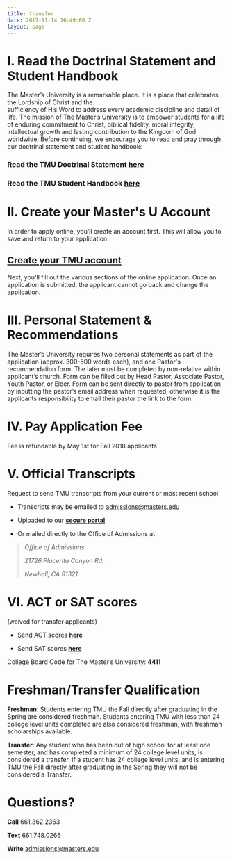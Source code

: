 ```yaml
---
title: transfer
date: 2017-11-14 16:49:00 Z
layout: page
---
```


# I. Read the Doctrinal Statement and Student Handbook

The Master’s University is a remarkable place. It is a place that celebrates the Lordship of Christ and the
\
sufficiency of His Word to address every academic discipline and detail of life. The mission of The Master’s University is to empower students for a life of enduring commitment to Christ, biblical fidelity, moral integrity, intellectual growth and lasting contribution to the Kingdom of God worldwide. Before continuing, we encourage you to read and pray through our doctrinal statement and student handbook:

### Read the TMU Doctrinal Statement **[here](http://www.masters.edu/about)**

### Read the TMU Student Handbook **[here](http://www.masters.edu/handbook)**

# II. Create your Master's U Account

In order to apply online, you’ll create an account first. This will allow you to save and return to your application.

## [Create your TMU account ](https://mastersuniversity.force.com/application/TX_CommunitiesSelfReg?startURL=%2Fapplication%2FTargetX_Portal__PB)

Next, you'll fill out the various sections of the online application. Once an application is submitted, the applicant cannot go back and change the application.

# III. Personal Statement & Recommendations

The Master’s University requires two personal statements as part of the application (approx. 300-500 words each), and one Pastor's recommendation form. The later must be completed by non-relative within applicant’s church. Form can be filled out by Head Pastor, Associate Pastor, Youth Pastor, or Elder. Form can be sent directly to pastor from application by inputting the pastor’s email address when requested, otherwise it is the applicants responsibility to email their pastor the link to the form.

# IV. Pay Application Fee

Fee is refundable by May 1st for Fall 2018 applicants

# V. Official Transcripts

Request to send TMU transcripts from your current or most recent school.

* Transcripts may be emailed to [admissions@masters.edu ](admissions@masters.edu)

* Uploaded to our **[secure portal](https://tmu.sharefile.com/share/getinfo/rfcda47ba6074810a)**

* Or mailed directly to the Office of Admissions at

> *Office of Admissions*
>
> *21726 Placerita Canyon Rd.*
>
> *Newhall, CA 91321*

# VI. ACT or SAT scores

\(waived for transfer applicants)

* Send ACT scores  **[here](http://www.act.org/content/act/en/products-and-services/the-act/your-scores/send-your-scores.html)**

* Send SAT scores  **[here](https://account.collegeboard.org/login/login?idp=ECL&appId=115&DURL=https%3A//nsat.collegeboard.org/satweb/login.jsp&affiliateId=aru%7Canypage&bannerId=ht%7Cnsat-send)**

College Board Code for The Master’s University: **4411**

# Freshman/Transfer Qualification

**Freshman**: Students entering TMU the Fall directly after graduating in the Spring are considered freshman. Students entering TMU with less than 24 college level units completed are also considered freshman, with freshman scholarships available.

**Transfer**: Any student who has been out of high school for at least one semester, and has completed a minimum of 24 college level units, is considered a transfer. If a student has 24 college level units, and is entering TMU the Fall directly after graduating in the Spring they will not be considered a Transfer.

# Questions?

**Call** 661.362.2363

**Text** 661.748.0266

**Write** admissions@masters.edu